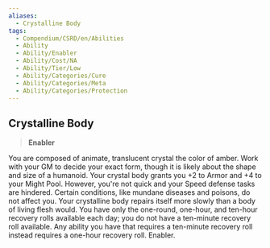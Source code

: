 ```yaml
---
aliases:
  - Crystalline Body
tags:
  - Compendium/CSRD/en/Abilities
  - Ability
  - Ability/Enabler
  - Ability/Cost/NA
  - Ability/Tier/Low
  - Ability/Categories/Cure
  - Ability/Categories/Meta
  - Ability/Categories/Protection
---
```

  
    
## Crystalline Body    
>**Enabler**  
    
You are composed of animate, translucent crystal the color of amber. Work with your GM to decide your exact form, though it is likely about the shape and size of a humanoid. Your crystal body grants you +2 to Armor and +4 to your Might Pool. However, you're not quick and your Speed defense tasks are hindered. Certain conditions, like mundane diseases and poisons, do not affect you. Your crystalline body repairs itself more slowly than a body of living flesh would. You have only the one-round, one-hour, and ten-hour recovery rolls available each day; you do not have a ten-minute recovery roll available. Any ability you have that requires a ten-minute recovery roll instead requires a one-hour recovery roll. Enabler.